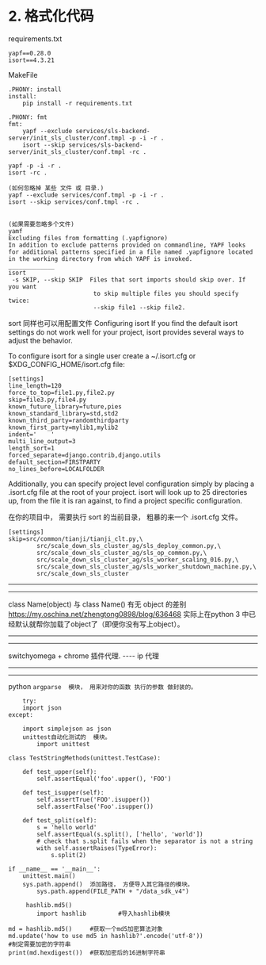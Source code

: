 # 2. 格式化代码
requirements.txt
```
yapf==0.28.0
isort==4.3.21
```
MakeFile
```
.PHONY: install
install:
	pip install -r requirements.txt

.PHONY: fmt
fmt:
	yapf --exclude services/sls-backend-server/init_sls_cluster/conf.tmpl -p -i -r .
	isort --skip services/sls-backend-server/init_sls_cluster/conf.tmpl -rc .
```
```
yapf -p -i -r .
isort -rc .    

(如何忽略掉 某些 文件 或 目录.)
yapf --exclude services/conf.tmpl -p -i -r .
isort --skip services/conf.tmpl -rc .


(如果需要忽略多个文件)
yamf
Excluding files from formatting (.yapfignore)
In addition to exclude patterns provided on commandline, YAPF looks for additional patterns specified in a file named .yapfignore located in the working directory from which YAPF is invoked.
_____________
isort 
 -s SKIP, --skip SKIP  Files that sort imports should skip over. If you want
                        to skip multiple files you should specify twice:
                        --skip file1 --skip file2.
```
sort 同样也可以用配置文件
Configuring isort
If you find the default isort settings do not work well for your project, isort provides several ways to adjust the behavior.

To configure isort for a single user create a ~/.isort.cfg or $XDG_CONFIG_HOME/isort.cfg file:
```
[settings]
line_length=120
force_to_top=file1.py,file2.py
skip=file3.py,file4.py
known_future_library=future,pies
known_standard_library=std,std2
known_third_party=randomthirdparty
known_first_party=mylib1,mylib2
indent='    '
multi_line_output=3
length_sort=1
forced_separate=django.contrib,django.utils
default_section=FIRSTPARTY
no_lines_before=LOCALFOLDER
```

Additionally, you can specify project level configuration simply by placing a .isort.cfg file at the root of your project. isort will look up to 25 directories up, from the file it is ran against, to find a project specific configuration.

在你的项目中， 需要执行 sort 的当前目录， 粗暴的来一个 .isort.cfg 文件。
```
[settings]
skip=src/common/tianji/tianji_clt.py,\
        src/scale_down_sls_cluster_ag/sls_deploy_common.py,\
        src/scale_down_sls_cluster_ag/sls_op_common.py,\
        src/scale_down_sls_cluster_ag/sls_worker_scaling_016.py,\
        src/scale_down_sls_cluster_ag/sls_worker_shutdown_machine.py,\
        src/scale_down_sls_cluster
```
***
***
class Name(object)  与 class Name()   有无 object 的差别
	https://my.oschina.net/zhengtong0898/blog/636468
	实际上在python 3 中已经默认就帮你加载了object了（即便你没有写上object）。
****
****
switchyomega  + chrome 插件代理.    ---- ip 代理
***
***
python
	`argparse  模块， 用来对你的函数 执行的参数 做封装的。 `
```
	try:
    import json
except:
```
```
    import simplejson as json
	unittest自动化测试的  模块。
		import unittest

class TestStringMethods(unittest.TestCase):

    def test_upper(self):
        self.assertEqual('foo'.upper(), 'FOO')

    def test_isupper(self):
        self.assertTrue('FOO'.isupper())
        self.assertFalse('Foo'.isupper())

    def test_split(self):
        s = 'hello world'
        self.assertEqual(s.split(), ['hello', 'world'])
        # check that s.split fails when the separator is not a string
        with self.assertRaises(TypeError):
            s.split(2)

if __name__ == '__main__':
    unittest.main()
	sys.path.append()  添加路径， 方便导入其它路径的模块。
		sys.path.append(FILE_PATH + "/data_sdk_v4")
```
```
	 hashlib.md5()
		import hashlib         #导入hashlib模块

md = hashlib.md5()     #获取一个md5加密算法对象
md.update('how to use md5 in hashlib?'.encode('utf-8'))                   #制定需要加密的字符串
print(md.hexdigest())  #获取加密后的16进制字符串
```